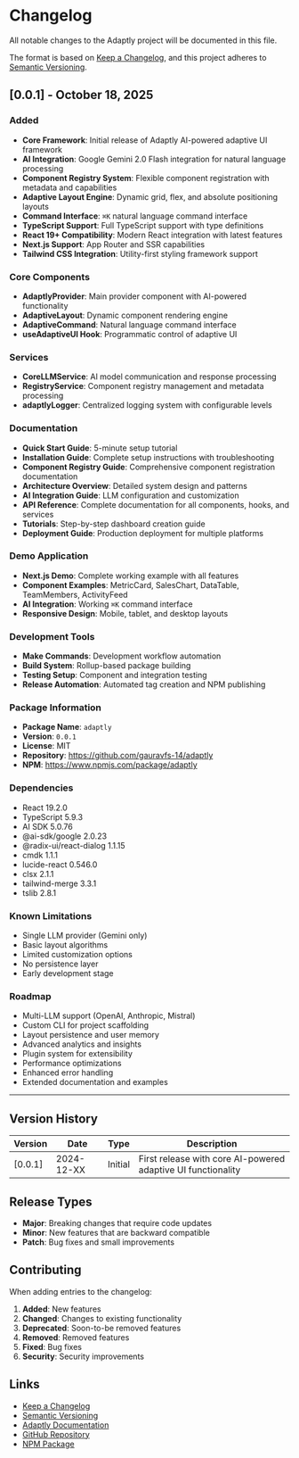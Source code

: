 # Changelog

All notable changes to the Adaptly project will be documented in this file.

The format is based on [Keep a Changelog](https://keepachangelog.com/en/1.0.0/),
and this project adheres to [Semantic Versioning](https://semver.org/spec/v2.0.0.html).

## [0.0.1] - October 18, 2025

### Added

- **Core Framework**: Initial release of Adaptly AI-powered adaptive UI framework
- **AI Integration**: Google Gemini 2.0 Flash integration for natural language processing
- **Component Registry System**: Flexible component registration with metadata and capabilities
- **Adaptive Layout Engine**: Dynamic grid, flex, and absolute positioning layouts
- **Command Interface**: `⌘K` natural language command interface
- **TypeScript Support**: Full TypeScript support with type definitions
- **React 19+ Compatibility**: Modern React integration with latest features
- **Next.js Support**: App Router and SSR capabilities
- **Tailwind CSS Integration**: Utility-first styling framework support

### Core Components

- **AdaptlyProvider**: Main provider component with AI-powered functionality
- **AdaptiveLayout**: Dynamic component rendering engine
- **AdaptiveCommand**: Natural language command interface
- **useAdaptiveUI Hook**: Programmatic control of adaptive UI

### Services

- **CoreLLMService**: AI model communication and response processing
- **RegistryService**: Component registry management and metadata processing
- **adaptlyLogger**: Centralized logging system with configurable levels

### Documentation

- **Quick Start Guide**: 5-minute setup tutorial
- **Installation Guide**: Complete setup instructions with troubleshooting
- **Component Registry Guide**: Comprehensive component registration documentation
- **Architecture Overview**: Detailed system design and patterns
- **AI Integration Guide**: LLM configuration and customization
- **API Reference**: Complete documentation for all components, hooks, and services
- **Tutorials**: Step-by-step dashboard creation guide
- **Deployment Guide**: Production deployment for multiple platforms

### Demo Application

- **Next.js Demo**: Complete working example with all features
- **Component Examples**: MetricCard, SalesChart, DataTable, TeamMembers, ActivityFeed
- **AI Integration**: Working `⌘K` command interface
- **Responsive Design**: Mobile, tablet, and desktop layouts

### Development Tools

- **Make Commands**: Development workflow automation
- **Build System**: Rollup-based package building
- **Testing Setup**: Component and integration testing
- **Release Automation**: Automated tag creation and NPM publishing

### Package Information

- **Package Name**: `adaptly`
- **Version**: `0.0.1`
- **License**: MIT
- **Repository**: <https://github.com/gauravfs-14/adaptly>
- **NPM**: <https://www.npmjs.com/package/adaptly>

### Dependencies

- React 19.2.0
- TypeScript 5.9.3
- AI SDK 5.0.76
- @ai-sdk/google 2.0.23
- @radix-ui/react-dialog 1.1.15
- cmdk 1.1.1
- lucide-react 0.546.0
- clsx 2.1.1
- tailwind-merge 3.3.1
- tslib 2.8.1

### Known Limitations

- Single LLM provider (Gemini only)
- Basic layout algorithms
- Limited customization options
- No persistence layer
- Early development stage

### Roadmap

- Multi-LLM support (OpenAI, Anthropic, Mistral)
- Custom CLI for project scaffolding
- Layout persistence and user memory
- Advanced analytics and insights
- Plugin system for extensibility
- Performance optimizations
- Enhanced error handling
- Extended documentation and examples

---

## Version History

| Version | Date | Type | Description |
|---------|------|------|-------------|
| [0.0.1] | 2024-12-XX | Initial | First release with core AI-powered adaptive UI functionality |

## Release Types

- **Major**: Breaking changes that require code updates
- **Minor**: New features that are backward compatible
- **Patch**: Bug fixes and small improvements

## Contributing

When adding entries to the changelog:

1. **Added**: New features
2. **Changed**: Changes to existing functionality
3. **Deprecated**: Soon-to-be removed features
4. **Removed**: Removed features
5. **Fixed**: Bug fixes
6. **Security**: Security improvements

## Links

- [Keep a Changelog](https://keepachangelog.com/)
- [Semantic Versioning](https://semver.org/)
- [Adaptly Documentation](https://github.com/gauravfs-14/adaptly/blob/main/docs/README.md)
- [GitHub Repository](https://github.com/gauravfs-14/adaptly)
- [NPM Package](https://www.npmjs.com/package/adaptly)

